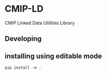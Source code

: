 # CMIP-LD
CMIP Linked Data Utilities Library






## Developing 
## installing using editable mode
`pip install -e .`